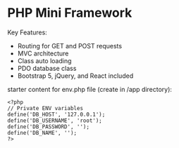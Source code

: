 # PHP Mini Framework

Key Features:
- Routing for GET and POST requests
- MVC architecture
- Class auto loading
- PDO database class
- Bootstrap 5, jQuery, and React included

starter content for env.php file (create in /app directory):
```
<?php
// Private ENV variables
define('DB_HOST', '127.0.0.1');
define('DB_USERNAME', 'root');
define('DB_PASSWORD', '');
define('DB_NAME', '');
?>
```